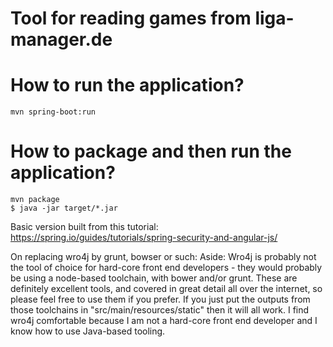 # Tool for reading games from liga-manager.de 

# How to run the application?
    mvn spring-boot:run

# How to package and then run the application?
    mvn package
    $ java -jar target/*.jar

Basic version built from this tutorial: https://spring.io/guides/tutorials/spring-security-and-angular-js/

On replacing wro4j by grunt, bowser or such:
Aside: Wro4j is probably not the tool of choice for hard-core front end developers - they would probably be using a node-based toolchain, with bower and/or grunt. These are definitely excellent tools, and covered in great detail all over the internet, so please feel free to use them if you prefer. If you just put the outputs from those toolchains in "src/main/resources/static" then it will all work. I find wro4j comfortable because I am not a hard-core front end developer and I know how to use Java-based tooling.
